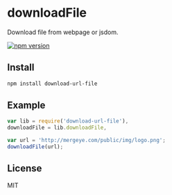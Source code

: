 # downloadFile
Download file from webpage or jsdom.

[![npm version](https://badge.fury.io/js/download-url-file.svg)](https://www.npmjs.com/package/download-url-file)

## Install

```bash
npm install download-url-file
```

## Example

```javascript
var lib = require('download-url-file'),
downloadFile = lib.downloadFile,

var url = 'http://mergeye.com/public/img/logo.png';
downloadFile(url);
```

## License

MIT
